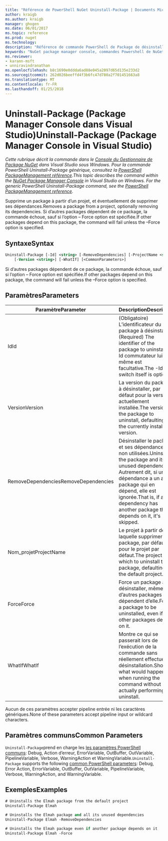 ```yaml
---
title: "Référence de PowerShell NuGet Uninstall-Package | Documents Microsoft"
author: kraigb
ms.author: kraigb
manager: ghogen
ms.date: 06/01/2017
ms.topic: reference
ms.prod: nuget
ms.technology: 
description: "Référence de commande PowerShell de Package de désinstallation de la Console du Gestionnaire de Package NuGet dans Visual Studio."
keywords: "NuGet package manager console, commandes Powershell de NuGet, référence NuGet Powershell, Package de désinstallation"
ms.reviewer:
- karann-msft
- unniravindranathan
ms.openlocfilehash: b8c1690e0ddda6ad88e045a2097d65d135e233d2
ms.sourcegitcommit: 262d026beeffd4f3b6fc47d780a2f701451663a8
ms.translationtype: MT
ms.contentlocale: fr-FR
ms.lasthandoff: 01/25/2018
---
```

# <a name="uninstall-package-package-manager-console-in-visual-studio"></a><span data-ttu-id="bb3f8-104">Uninstall-Package (Package Manager Console dans Visual Studio)</span><span class="sxs-lookup"><span data-stu-id="bb3f8-104">Uninstall-Package (Package Manager Console in Visual Studio)</span></span>

<span data-ttu-id="bb3f8-105">*Cette rubrique décrit la commande dans le [Console du Gestionnaire de Package NuGet](Package-Manager-Console.md) dans Visual Studio sous Windows. Pour la commande PowerShell Uninstall-Package générique, consultez la [PowerShell PackageManagement référence](/powershell/module/packagemanagement/?view=powershell-6).*</span><span class="sxs-lookup"><span data-stu-id="bb3f8-105">*This topic describes the command within the [NuGet Package Manager Console](Package-Manager-Console.md) in Visual Studio on Windows. For the generic PowerShell Uninstall-Package command, see the [PowerShell PackageManagement reference](/powershell/module/packagemanagement/?view=powershell-6).*</span></span>

<span data-ttu-id="bb3f8-106">Supprime un package à partir d’un projet, et éventuellement de supprimer ses dépendances.</span><span class="sxs-lookup"><span data-stu-id="bb3f8-106">Removes a package from a project, optionally removing its dependencies.</span></span> <span data-ttu-id="bb3f8-107">Si d’autres packages dépendent de ce package, la commande échoue, sauf si l’option – Force option est spécifiée.</span><span class="sxs-lookup"><span data-stu-id="bb3f8-107">If other packages depend on this package, the command will fail unless the –Force option is specified.</span></span>

## <a name="syntax"></a><span data-ttu-id="bb3f8-108">Syntaxe</span><span class="sxs-lookup"><span data-stu-id="bb3f8-108">Syntax</span></span>

```ps
Uninstall-Package [-Id] <string> [-RemoveDependencies] [-ProjectName <string>] [-Force]
    [-Version <string>] [-WhatIf] [<CommonParameters>]
```

<span data-ttu-id="bb3f8-109">Si d’autres packages dépendent de ce package, la commande échoue, sauf si l’option – Force option est spécifiée.</span><span class="sxs-lookup"><span data-stu-id="bb3f8-109">If other packages depend on this package, the command will fail unless the –Force option is specified.</span></span>

## <a name="parameters"></a><span data-ttu-id="bb3f8-110">Paramètres</span><span class="sxs-lookup"><span data-stu-id="bb3f8-110">Parameters</span></span>

| <span data-ttu-id="bb3f8-111">Paramètre</span><span class="sxs-lookup"><span data-stu-id="bb3f8-111">Parameter</span></span> | <span data-ttu-id="bb3f8-112">Description</span><span class="sxs-lookup"><span data-stu-id="bb3f8-112">Description</span></span> |
| --- | --- |
| <span data-ttu-id="bb3f8-113">Id</span><span class="sxs-lookup"><span data-stu-id="bb3f8-113">Id</span></span> | <span data-ttu-id="bb3f8-114">(Obligatoire) L’identificateur du package à désinstaller.</span><span class="sxs-lookup"><span data-stu-id="bb3f8-114">(Required) The identifier of the package to uninstall.</span></span> <span data-ttu-id="bb3f8-115">-Id commutateur lui-même est facultative.</span><span class="sxs-lookup"><span data-stu-id="bb3f8-115">The -Id switch itself is optional.</span></span> |
| <span data-ttu-id="bb3f8-116">Version</span><span class="sxs-lookup"><span data-stu-id="bb3f8-116">Version</span></span> | <span data-ttu-id="bb3f8-117">La version du package à désinstaller, par défaut pour la version actuellement installée.</span><span class="sxs-lookup"><span data-stu-id="bb3f8-117">The version of the package to uninstall, defaulting to the currently installed version.</span></span> |
| <span data-ttu-id="bb3f8-118">RemoveDependencies</span><span class="sxs-lookup"><span data-stu-id="bb3f8-118">RemoveDependencies</span></span> | <span data-ttu-id="bb3f8-119">Désinstaller le package et ses dépendances non utilisées.</span><span class="sxs-lookup"><span data-stu-id="bb3f8-119">Uninstall the package and its unused dependencies.</span></span> <span data-ttu-id="bb3f8-120">Autrement dit, si une dépendance a un autre package qui en dépend, elle est ignorée.</span><span class="sxs-lookup"><span data-stu-id="bb3f8-120">That is, if any dependency has another package that depends on it, it's skipped.</span></span> |
| <span data-ttu-id="bb3f8-121">Nom_projet</span><span class="sxs-lookup"><span data-stu-id="bb3f8-121">ProjectName</span></span> | <span data-ttu-id="bb3f8-122">Le projet à partir de laquelle supprimer le package, par défaut pour le projet par défaut.</span><span class="sxs-lookup"><span data-stu-id="bb3f8-122">The project from which to uninstall the package, defaulting to the default project.</span></span> |
| <span data-ttu-id="bb3f8-123">Force</span><span class="sxs-lookup"><span data-stu-id="bb3f8-123">Force</span></span> | <span data-ttu-id="bb3f8-124">Force un package à désinstaller, même si d’autres packages dépendent d’elle.</span><span class="sxs-lookup"><span data-stu-id="bb3f8-124">Forces a package to be uninstalled, even if other packages depend on it.</span></span> |
| <span data-ttu-id="bb3f8-125">WhatIf</span><span class="sxs-lookup"><span data-stu-id="bb3f8-125">WhatIf</span></span> | <span data-ttu-id="bb3f8-126">Montre ce qui se passerait lors de l’exécution de la commande sans réellement effectuer la désinstallation.</span><span class="sxs-lookup"><span data-stu-id="bb3f8-126">Shows what would happen when running the command without actually performing the uninstall.</span></span> |

<span data-ttu-id="bb3f8-127">Aucun de ces paramètres accepter pipeline entrée ni les caractères génériques.</span><span class="sxs-lookup"><span data-stu-id="bb3f8-127">None of these parameters accept pipeline input or wildcard characters.</span></span>

## <a name="common-parameters"></a><span data-ttu-id="bb3f8-128">Paramètres communs</span><span class="sxs-lookup"><span data-stu-id="bb3f8-128">Common Parameters</span></span>

<span data-ttu-id="bb3f8-129">`Uninstall-Package`prend en charge les [les paramètres PowerShell communs](http://go.microsoft.com/fwlink/?LinkID=113216): Debug, Action d’erreur, ErrorVariable, OutBuffer, OutVariable, PipelineVariable, Verbose, WarningAction et WarningVariable.</span><span class="sxs-lookup"><span data-stu-id="bb3f8-129">`Uninstall-Package` supports the following [common PowerShell parameters](http://go.microsoft.com/fwlink/?LinkID=113216): Debug, Error Action, ErrorVariable, OutBuffer, OutVariable, PipelineVariable, Verbose, WarningAction, and WarningVariable.</span></span>

## <a name="examples"></a><span data-ttu-id="bb3f8-130">Exemples</span><span class="sxs-lookup"><span data-stu-id="bb3f8-130">Examples</span></span>

```ps
# Uninstalls the Elmah package from the default project
Uninstall-Package Elmah

# Uninstalls the Elmah package and all its unused dependencies
Uninstall-Package Elmah -RemoveDependencies 

# Uninstalls the Elmah package even if another package depends on it
Uninstall-Package Elmah -Force
```
